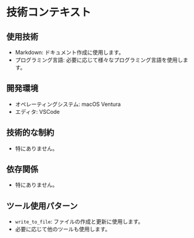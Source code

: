 # 技術コンテキスト

## 使用技術

- Markdown: ドキュメント作成に使用します。
- プログラミング言語: 必要に応じて様々なプログラミング言語を使用します。

## 開発環境

- オペレーティングシステム: macOS Ventura
- エディタ: VSCode

## 技術的な制約

- 特にありません。

## 依存関係

- 特にありません。

## ツール使用パターン

- `write_to_file`: ファイルの作成と更新に使用します。
- 必要に応じて他のツールも使用します。

